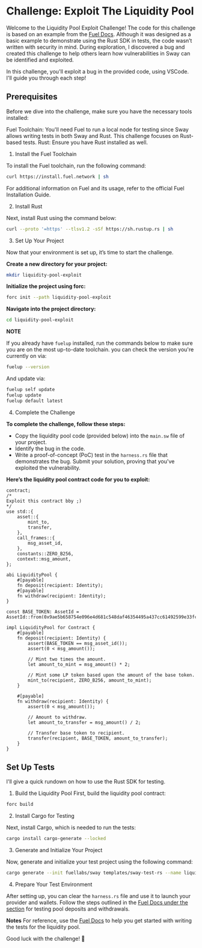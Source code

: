 # Challenge: Exploit The Liquidity Pool
Welcome to the Liquidity Pool Exploit Challenge! The code for this challenge is based on an example from the [Fuel Docs](https://docs.fuel.network/docs/fuels-rs/cookbook/deposit-and-withdraw/). Although it was designed as a basic example to demonstrate using the Rust SDK in tests, the code wasn’t written with security in mind. During exploration, I discovered a bug and created this challenge to help others learn how vulnerabilities in Sway can be identified and exploited.

In this challenge, you'll exploit a bug in the provided code, using VSCode. I'll guide you through each step!

## Prerequisites
Before we dive into the challenge, make sure you have the necessary tools installed:

Fuel Toolchain: You'll need Fuel to run a local node for testing since Sway allows writing tests in both Sway and Rust. This challenge focuses on Rust-based tests.
Rust: Ensure you have Rust installed as well.

1) Install the Fuel Toolchain

To install the Fuel toolchain, run the following command:

```bash
curl https://install.fuel.network | sh
```
For additional information on Fuel and its usage, refer to the official Fuel Installation Guide.

2)  Install Rust

Next, install Rust using the command below:

```bash
curl --proto '=https' --tlsv1.2 -sSf https://sh.rustup.rs | sh
```

3) Set Up Your Project
   
Now that your environment is set up, it’s time to start the challenge.

**Create a new directory for your project:**

```bash
mkdir liquidity-pool-exploit
```
**Initialize the project using forc:**

```bash
forc init --path liquidity-pool-exploit
```
**Navigate into the project directory:**

```bash
cd liquidity-pool-exploit
```

**NOTE**

If you already have `fuelup` installed, run the commands below to make sure you are on the most up-to-date toolchain.
you can check the version you're currently on via:

```bash
fuelup --version
```
And update via:

```bash
fuelup self update
fuelup update
fuelup default latest
```

4) Complete the Challenge
   
**To complete the challenge, follow these steps:**

- Copy the liquidity pool code (provided below) into the `main.sw` file of your project.
- Identify the bug in the code.
- Write a proof-of-concept (PoC) test in the `harness.rs` file that demonstrates the bug.
Submit your solution, proving that you've exploited the vulnerability.

**Here’s the liquidity pool contract code for you to exploit:**

```sway
contract;
/*
Exploit this contract bby ;)
*/
use std::{
    asset::{
        mint_to,
        transfer,
    },
    call_frames::{
        msg_asset_id,
    },
    constants::ZERO_B256,
    context::msg_amount,
};
 
abi LiquidityPool {
    #[payable]
    fn deposit(recipient: Identity);
    #[payable]
    fn withdraw(recipient: Identity);
}
 
const BASE_TOKEN: AssetId = AssetId::from(0x9ae5b658754e096e4d681c548daf46354495a437cc61492599e33fc64dcdc30c);
 
impl LiquidityPool for Contract {
    #[payable]
    fn deposit(recipient: Identity) {
        assert(BASE_TOKEN == msg_asset_id());
        assert(0 < msg_amount());
 
        // Mint two times the amount.
        let amount_to_mint = msg_amount() * 2;
 
        // Mint some LP token based upon the amount of the base token.
        mint_to(recipient, ZERO_B256, amount_to_mint);
    }
 
    #[payable]
    fn withdraw(recipient: Identity) {
        assert(0 < msg_amount());
 
        // Amount to withdraw.
        let amount_to_transfer = msg_amount() / 2;
 
        // Transfer base token to recipient.
        transfer(recipient, BASE_TOKEN, amount_to_transfer);
    }
}
```



## Set Up Tests
I'll give a quick rundown on how to use the Rust SDK for testing.

1) Build the Liquidity Pool
First, build the liquidity pool contract:
``` bash
forc build
```

2) Install Cargo for Testing
   
Next, install Cargo, which is needed to run the tests:
```bash
cargo install cargo-generate --locked
```

3) Generate and Initialize Your Project
   
Now, generate and initialize your test project using the following command:
```bash
cargo generate --init fuellabs/sway templates/sway-test-rs --name liquidity-pool-exploit --force
```

4) Prepare Your Test Environment
   
After setting up, you can clear the `harness.rs` file and use it to launch your provider and wallets. Follow the steps outlined in the [Fuel Docs under the section](https://docs.fuel.network/docs/fuels-rs/cookbook/deposit-and-withdraw/) for testing pool deposits and withdrawals.

**Notes**
For reference, use the [Fuel Docs](https://docs.fuel.network/docs/fuels-rs/cookbook/deposit-and-withdraw/) to help you get started with writing the tests for the liquidity pool.

Good luck with the challenge! 🚀

